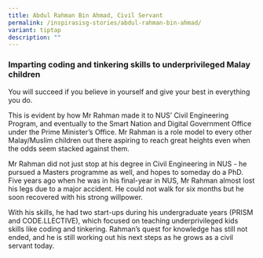 ```yaml
---
title: Abdul Rahman Bin Ahmad, Civil Servant
permalink: /inspirasisg-stories/abdul-rahman-bin-ahmad/
variant: tiptap
description: ""
---
```

<h3><strong>Imparting coding and tinkering skills to underprivileged Malay children</strong></h3><p>You will succeed if you believe in yourself and give your best in everything you do.</p><p>This is evident by how Mr Rahman made it to NUS’ Civil Engineering Program, and eventually to the Smart Nation and Digital Government Office under the Prime Minister’s Office. Mr Rahman is a role model to every other Malay/Muslim children out there aspiring to reach great heights even when the odds seem stacked against them.</p><p>Mr Rahman did not just stop at his degree in Civil Engineering in NUS - he pursued a Masters programme as well, and hopes to someday do a PhD. Five years ago when he was in his final-year in NUS, Mr Rahman almost lost his legs due to a major accident. He could not walk for six months but he soon recovered with his strong willpower.</p><p>With his skills, he had two start-ups during his undergraduate years (PRISM and CODE.LLECTIVE), which focused on teaching underprivileged kids skills like coding and tinkering. Rahman’s quest for knowledge has still not ended, and he is still working out his next steps as he grows as a civil servant today.</p>